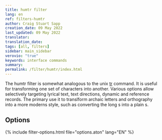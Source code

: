 ```yaml
---
title: humtr filter
lang: en
ref: filters-humtr
author: Craig Stuart Sapp
creation_date: 09 May 2022
last_updated: 09 May 2022
translator:
translation_date:
tags: [all, filters]
sidebar: main_sidebar
verovio: "true"
keywords: interface commands
summary:
permalink: /filter/humtr/index.html
---
```


The humtr filter is somewhat analogous to the unix
[tr](https://en.wikipedia.org/wiki/Tr_(Unix)) command.  It is useful
for transforming one set of characters into another.   Various options
allow selectively targeting lyrical text, text directions, dynamic and
reference records.  The primary use it to translform archaic letters and
orthography into a more moderns style, such as converting the long s into
a plain s.


## Options ##

{% include filter-options.html file="options.aton" lang="EN" %}


